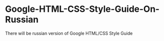 # Google-HTML-CSS-Style-Guide-On-Russian
There will be russian version of Google HTML/CSS Style Guide
